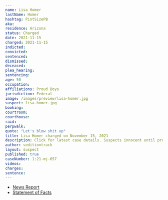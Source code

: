 ```yaml
---
name: Lisa Homer
lastName: Homer
hashtag: PintSizePB
aka:
residence: Arizona
status: Charged
date: 2021-11-15
charged: 2021-11-15
indicted:
convicted:
sentenced:
dismissed:
deceased:
plea_hearing:
sentencing:
age: 50
occupation:
affiliations: Proud Boys
jurisdiction: Federal
image: /images/preview/lisa-homer.jpg
suspect: lisa-homer.jpg
booking:
courtroom:
courthouse:
raid:
perpwalk:
quote: "Let's blow shit up"
title: Lisa Homer charged on November 15, 2021
description: Click for latest case details. Suspects innocent until proven guilty.
author: seditiontrack
layout: suspect
published: true
caseNumber: 1:21-mj-657
videos:
charges:
sentence:
---
```

- [News Report](https://www.yakimaherald.com/news/local/former-yakima-resident-lisa-homer-charged-with-entering-u-s-capitol-during-jan-6-insurrection/article_ad58c5ea-1f5d-51b5-b564-84ef95306a12.html)
- [Statement of Facts](https://www.justice.gov/usao-dc/case-multi-defendant/file/1458991/download)
